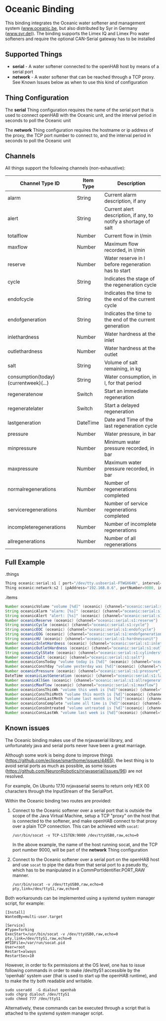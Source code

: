 # Oceanic Binding

This binding integrates the Oceanic water softener and management system (www.oceanic.be, but also distributed by Syr in Germany (www.syr.de)).
The binding supports the Limex IQ and Limex Pro water softeners and require the optional CAN-Serial gateway has to be installed

## Supported Things

- **serial** - A water softener connected to the openHAB host by means of a serial port
- **network** - A water softener that can be reached through a TCP proxy. See Known Issues below as when to use this kind of configuration

## Thing Configuration

The **serial** Thing configuration requires the name of the serial port that is used to connect openHAB with the Oceanic unit, and the interval period in seconds to poll the Oceanic unit

The **network** Thing configuration requires the hostname or ip address of the proxy, the TCP port number to connect to, and the interval period in seconds to poll the Oceanic unit

## Channels

All things support the following channels (non-exhaustive):

|           Channel Type ID            | Item Type |                           Description                           |
|--------------------------------------|-----------|-----------------------------------------------------------------|
| alarm                                | String    | Current alarm description, if any                               |
| alert                                | String    | Current alert description, if any, to notify a shortage of salt |
| totalflow                            | Number    | Current flow in l/min                                           |
| maxflow                              | Number    | Maximum flow recorded, in l/min                                 |
| reserve                              | Number    | Water reserve in l before regeneration has to start             |
| cycle                                | String    | Indicates the stage of the regeneration cycle                   |
| endofcycle                           | String    | Indicates the time to the end of the current cycle              |
| endofgeneration                      | String    | Indicates the time to the end of the current generation         |
| inlethardness                        | Number    | Water hardness at the inlet                                     |
| outlethardness                       | Number    | Water hardness at the outlet                                    |
| salt                                 | String    | Volume of salt remaining, in kg                                 |
| consumption(today)(currentweek)(...) | String    | Water consumption, in l, for that period                        |
| regeneratenow                        | Switch    | Start an immediate regeneration                                 |
| regeneratelater                      | Switch    | Start a delayed regeneration                                    |
| lastgeneration                       | DateTime  | Date and Time of the last regeneration cycle                    |
| pressure                             | Number    | Water pressure, in bar                                          |
| minpressure                          | Number    | Minimum water pressure recorded, in bar                         |
| maxpressure                          | Number    | Maximum water pressure recorded, in bar                         |
| normalregenerations                  | Number    | Number of regenerations completed                               |
| serviceregenerations                 | Number    | Number of service regenerations completed                       |
| incompleteregenerations              | Number    | Number of incomplete regenerations                              |
| allregenerations                     | Number    | Number of all regenerations                                     |

## Full Example

.things

```java
Thing oceanic:serial:s1 [ port="/dev/tty.usbserial-FTWGX64N", interval=60]
Thing oceanic:network:s2 [ ipAddress="192.168.0.6", portNumber=9000, interval=60]

```

.items

```java
Number oceanicVolume "volume [%d]" (oceanic) {channel="oceanic:serial:s1:totalflow"}
String oceanicAlarm "alarm: [%s]" (oceanic) {channel="oceanic:serial:s1:alarm"}
String oceanicAlert "alert: [%s]" (oceanic) {channel="oceanic:serial:s1:alert"}
Number oceanicReserve (oceanic) {channel="oceanic:serial:s1:reserve"}
String oceanicCycle (oceanic) {channel="oceanic:serial:s1:cycle"}
String oceanicEOC (oceanic) {channel="oceanic:serial:s1:endofcycle"}
String oceanicEOG (oceanic) {channel="oceanic:serial:s1:endofgeneration"}
String oceanicHU (oceanic) {channel="oceanic:serial:s1:hardnessunit"}
Number oceanicInletHardness (oceanic) {channel="oceanic:serial:s1:inlethardness"}
Number oceanicOutletHardness (oceanic) {channel="oceanic:serial:s1:outlethardness"}
String oceanicCylState (oceanic) {channel="oceanic:serial:s1:cylinderstate"}
Number oceanicSalt (oceanic) {channel="oceanic:serial:s1:salt"}
Number oceanicConsToday "volume today is [%d]" (oceanic) {channel="oceanic:serial:s1:consumptiontoday"}
Number oceanicConsYday "volume yesterday was [%d]"(oceanic) {channel="oceanic:serial:s1:consumptionyesterday"}
Number oceanicPressure (oceanic) {channel="oceanic:serial:s1:pressure"}
DateTime oceanicLastGeneration (oceanic) {channel="oceanic:serial:s1:lastgeneration"}
Number oceanicAllGen (oceanic) {channel="oceanic:serial:s1:allregenerations"}
Number oceanicMaxFlow (oceanic) {channel="oceanic:serial:s1:maxflow"}
Number oceanicConsThisWk "volume this week is [%d]"(oceanic) {channel="oceanic:serial:s1:consumptioncurrentweek"}
Number oceanicConsThisMnth "volume this month is [%d]"(oceanic) {channel="oceanic:serial:s1:consumptioncurrentmonth"}
Number oceanicConsLastMnth "volume last month is [%d]"(oceanic) {channel="oceanic:serial:s1:consumptionlastmonth"}
Number oceanicConsComplete "volume all time is [%d]"(oceanic) {channel="oceanic:serial:s1:consumptioncomplete"}
Number oceanicConsUntreated "volume untreated is [%d]"(oceanic) {channel="oceanic:serial:s1:consumptionuntreated"}
Number oceanicConsLastWk "volume last week is [%d]"(oceanic) {channel="oceanic:serial:s1:consumptionlastweek"}
```

## Known issues

The Oceanic binding makes use of the nrjavaserial library, and unfortunately java and serial ports never have been a great marriage.

Although some work is being done to improve things (<https://github.com/eclipse/smarthome/issues/4465>), the best thing is to avoid serial ports as much as possible, as some issues (<https://github.com/NeuronRobotics/nrjavaserial/issues/96>) are not resolved.

For example, On Ubuntu 17.10 nrjavaserial seems to return only HEX 00 characters through the InputStream of the SerialPort.

Within the Oceanic binding two routes are provided:

1. Connect to the Oceanic softener over a serial port that is outside the scope of the Java Virtual Machine, setup a TCP "proxy" on the host that is connected to the softener, and make openHAB connect to that proxy over a plain TCP connection. This can be achieved with `socat`:

   ```shell
   /usr/bin/socat -v TCP-LISTEN:9000 /dev/ttyUSB0,raw,echo=0           
   ```

   In the above example, the name of the host running socat, and the TCP port number 9000, will be part of the **network** Thing configuration

2. Connect to the Oceanic softener over a serial port on the openHAB host and use `socat` to pipe the data from that serial port to a pseudo tty, which has to be manipulated in a CommPortIdentifier.PORT_RAW manner.

   ```shell
   /usr/bin/socat -v /dev/ttyUSB0,raw,echo=0 pty,link=/dev/ttyS1,raw,echo=0            
   ```

Both workarounds can be implemented using a systemd system manager script, for example:

```text
[Install]
WantedBy=multi-user.target   

[Service]
#Type=forking
ExecStart=/usr/bin/socat -v /dev/ttyUSB0,raw,echo=0 pty,link=/dev/ttyS1,raw,echo=0
#PIDFile=/var/run/socat.pid
User=root
Restart=always
RestartSec=10             
```

However, in order to fix permissions at the OS level, one has to issue following commands in order to make /dev/ttyS1 accessible by the 'openhab' system user (that is used to start up the openHAB runtime), and to make the tty both readable and writable.

```shell
sudo useradd  -G dialout openhab
sudo chgrp dialout /dev/ttyS1
sudo chmod 777 /dev/ttyS1 
```

Alternatively, these commands can be executed through a script that is attached to the systemd system manager script.
